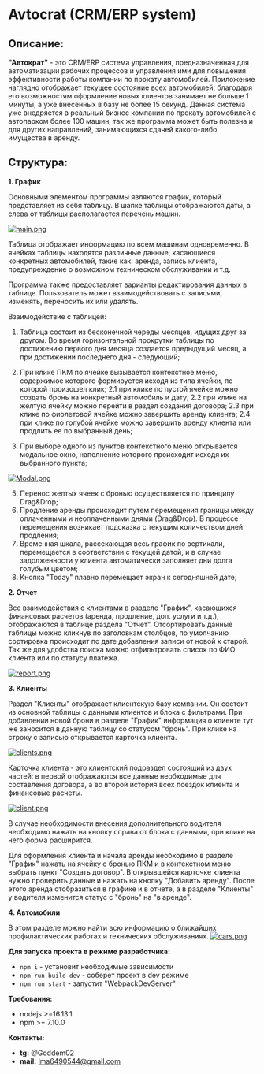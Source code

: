# Avtocrat (CRM/ERP system)

## Описание:

**"Автократ"** - это CRM/ERP система управления, предназначенная для автоматизации рабочих процессов и управления ими для повышения эффективности работы компании по прокату автомобилей. Приложение наглядно отображает текущее состояние всех автомобилей, благодаря его возможностям оформление новых клиентов занимает не больше 1 минуты, а уже внесенных в базу не более 15 секунд. Данная система уже внедряется в реальный бизнес компании по прокату автомобилей с автопарком более 100 машин, так же программа может быть полезна и для других направлений, занимающихся сдачей какого-либо имущества в аренду.

## Структура:

**1. График**

Основными элементом программы являются график, который представляет из себя таблицу. В шапке таблицы отображаются даты, а слева от таблицы располагается перечень машин.

[![main.png](https://i.postimg.cc/gJH32gt1/main.png)](https://postimg.cc/bDdZ69hR)

Таблица отображает информацию по всем машинам одновременно. В ячейках таблицы находятся различные данные, касающиеся конкретных автомобилей, такие как: аренда, запись клиента, предупреждение о возможном техническом обслуживании и т.д. 

Программа также предоставляет варианты редактирования данных в таблице. Пользователь может взаимодействовать с записями, изменять, переносить их или удалять.

Взаимодействие с таблицей:

  1. Таблица состоит из бесконечной череды месяцев, идущих друг за другом. Во время горизонтальной прокрутки таблицы по достижению первого дня месяца создается предыдущий месяц, а при достижении последнего дня - следующий;

 2. При клике ПКМ по ячейке вызывается контекстное меню, содержимое которого формируется исходя из типа ячейки, по которой произошел клик;
  2.1 при клике по пустой ячейке можно создать бронь на конкретный автомобиль и дату;
  2.2 при клике на желтую ячейку можно перейти в раздел создания договора;
  2.3 при клике по фиолетовой ячейке можно завершить аренду клиента;
  2.4 при клике по голубой ячейке можно завершить аренду клиента или продлить ее по выбранный день;
   

 3. При выборе одного из пунктов контекстного меню открывается модальное окно, наполнение которого происходит исходя их выбранного пункта;

  [![Modal.png](https://i.postimg.cc/Y0Xg1hH3/Modal.png)](https://postimg.cc/ZvdCmY0B)

 5. Перенос желтых ячеек с бронью осуществляется по принципу Drag&Drop;
 6. Продление аренды происходит путем перемещения границы между оплаченными и неоплаченными днями (Drag&Drop). В процессе перемещения возникает подсказка с текущим количеством дней продления;
 7. Временная шкала, рассекающая весь график по вертикали, перемещается в соответствии с текущей датой, и в случае задолженности у клиента автоматически заполняет дни долга голубым цветом;
 8. Кнопка "Today" плавно перемещает экран к сегодняшней дате;

**2. Отчет**

Все взаимодействия с клиентами в разделе "График", касающихся финансовых расчетов (аренда, продление, доп. услуги и т.д.), отображаются в таблице раздела "Отчет". Отсортировать данные таблицы можно кликнув по заголовкам столбцов, по умолчанию сортировка происходит по дате добавления записи от новой к старой. Так же для удобства поиска можно отфильтровать список по ФИО клиента или по статусу платежа.  

[![report.png](https://i.postimg.cc/ncmn520t/report.png)](https://postimg.cc/fJw4SxGH)

**3. Клиенты**

Раздел "Клиенты" отображает клиентскую базу компании. Он состоит из основной таблицы с данными клиентов и блока с фильтрами. При добавлении новой брони в разделе "График" информация о клиенте тут же заносится в данную таблицу со статусом "бронь". При клике на строку с записью открывается карточка клиента.

[![clients.png](https://i.postimg.cc/K8ymyTH3/clients.png)](https://postimg.cc/kBw0Q297)

Карточка клиента - это клиентский подраздел состоящий из двух частей: в первой отображаются все данные необходимые для составления договора, а во второй история всех поездок клиента и финансовые расчеты.

[![client.png](https://i.postimg.cc/fTf44Pnm/client.png)](https://postimg.cc/D80pLBzw)

В случае необходимости внесения дополнительного водителя необходимо нажать на кнопку справа от блока с данными, при клике на него форма расширится.

Для оформления клиента и начала аренды необходимо в разделе "График" нажать на ячейку с бронью ПКМ и в контекстном меню выбрать пункт "Создать договор". В открывшейся карточке клиента нужно проверить данные и нажать на кнопку "Добавить аренду". После этого аренда отобразиться в графике и в отчете, а в разделе "Клиенты" у водителя изменится статус с "бронь" на "в аренде". 

**4. Автомобили**

В этом разделе можно найти всю информацию о ближайших профилактических работах и технических обслуживаниях.
[![cars.png](https://i.postimg.cc/Lsb7mK8Q/cars.png)](https://postimg.cc/Mc1tYLR1)

**Для запуска проекта в режиме разработчика:**
* `npm i` - установит необходимые зависимости
* `npm run build-dev` - соберет проект в dev режиме
* `npm run start` - запустит "WebpackDevServer"

**Требования:**
* nodejs >=16.13.1
* npm >= 7.10.0

**Контакты:**
* **tg:** @Goddem02
* **mail:** lma6490544@gmail.com


